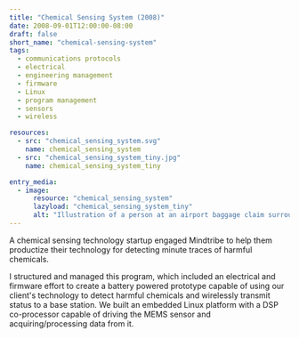 ```yaml
---
title: "Chemical Sensing System (2008)"
date: 2008-09-01T12:00:00-08:00
draft: false
short_name: "chemical-sensing-system"
tags:
  - communications protocols
  - electrical
  - engineering management
  - firmware
  - Linux
  - program management
  - sensors
  - wireless

resources:
  - src: "chemical_sensing_system.svg"
    name: chemical_sensing_system
  - src: "chemical_sensing_system_tiny.jpg"
    name: chemical_sensing_system_tiny

entry_media:
  - image:
      resource: "chemical_sensing_system"
      lazyload: "chemical_sensing_system_tiny"
      alt: "Illustration of a person at an airport baggage claim surrounded by two policemen with robotic dogs on leashes."
---
```

A chemical sensing technology startup engaged Mindtribe to help them productize their technology for detecting minute traces of harmful chemicals.

I structured and managed this program, which included an electrical and firmware effort to create a battery powered prototype capable of using our client's technology to detect harmful chemicals and wirelessly transmit status to a base station. We built an embedded Linux platform with a DSP co-processor capable of driving the MEMS sensor and acquiring/processing data from it.
